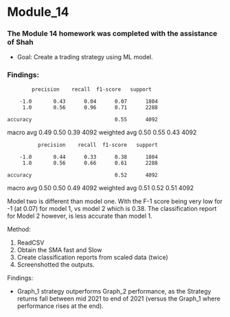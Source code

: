 # Module_14
### The Module 14 homework was completed with the assistance of Shah
* Goal: Create a trading strategy using ML model. 

### Findings: 

            precision    recall  f1-score   support

        -1.0       0.43      0.04      0.07      1804
         1.0       0.56      0.96      0.71      2288

    accuracy                           0.55      4092
   macro avg       0.49      0.50      0.39      4092
weighted avg       0.50      0.55      0.43      4092


              precision    recall  f1-score   support

        -1.0       0.44      0.33      0.38      1804
         1.0       0.56      0.66      0.61      2288

    accuracy                           0.52      4092
   macro avg       0.50      0.50      0.49      4092
weighted avg       0.51      0.52      0.51      4092


Model two is different than model one. With the F-1 score being very low for -1 (at 0.07) for model 1, vs model 2 which is 0.38. The classification report for Model 2 however, is less accurate than model 1. 

Method: 
1. ReadCSV 
2. Obtain the SMA fast and Slow
3. Create classification reports from scaled data (twice)
4. Screenshotted the outputs. 

Findings: 
* Graph_1 strategy outperforms Graph_2 performance, as the Strategy returns fall between mid 2021 to end of 2021 (versus the Graph_1 where performance rises at the end). 
